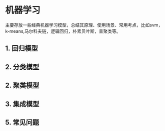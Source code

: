 # 机器学习  
   主要存放一些经典机器学习模型，总结其原理、使用场景、常用考点，比如svm，k-means,马尔科夫链，逻辑回归，朴素贝叶斯，普聚类等。 
## 1. 回归模型

## 2. 分类模型
## 2. 聚类模型
## 3. 集成模型 
## 5. 常见问题